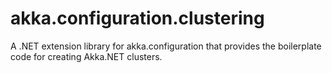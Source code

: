 # akka.configuration.clustering
A .NET extension library for akka.configuration that provides the boilerplate code for creating Akka.NET clusters.
